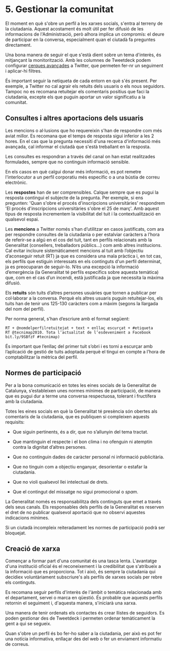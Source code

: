 # 5. Gestionar la comunitat

El moment en què s'obre un perfil a les xarxes socials, s'entra al terreny de la ciutadania. Aquest acostament és molt útil per fer difusió de les informacions de l'Administració, però alhora implica un compromís: el deure de participar en la conversa, especialment quan el ciutadà fa preguntes directament.  

Una bona manera de seguir el que s'està dient sobre un tema d'interès, és mitjançant la monitorització. Amb les columnes de Tweetdeck podem configurar [cerques avançades](https://support.twitter.com/articles/71577-using-advanced-search) a Twitter, que permeten fer-nr un seguiment i aplicar-hi filtres.  

És important seguir la netiqueta de cada entorn en què s'és present. Per exemple, a Twitter no cal agrair els retuits dels usuaris o els nous seguidors. Tampoc no es recomana retuitejar els comentaris positius que faci la ciutadania, excepte els que puguin aportar un valor significatiu a la comunitat.  

## Consultes i altres aportacions dels usuaris

Les mencions o al·lusions que ho requereixin s'han de respondre com més aviat millor. Es recomana que el temps de resposta sigui inferior a les 2 hores. En el cas que la pregunta necessiti d'una recerca d'informació més avançada, cal informar el ciutadà que s'està treballant en la resposta.  

Les consultes es respondran a través del canal on han estat realitzades formulades, sempre que no continguin informació sensible.  

En els casos en què calgui donar més informació, es pot remetre l'interlocutor a un perfil corporatiu més específic o a una bústia de correu electrònic.  

Les **respostes** han de ser comprensibles. Calque sempre que es pugui la resposta contingui el subjecte de la pregunta. Per exemple, si ens pregunten: 'Quan s'obre el procés d'inscripcions universitàries' respondrem 'El procés d'inscripcions universitàries s'obre el 25 de març'. Amb aquest tipus de resposta incrementem la visibilitat del tuit i la contextualització en qualsevol espai.  

Les **mencions** a Twitter només s’han d’utilitzar en casos justificats, com ara per respondre consultes de la ciutadania o per estalviar caràcters a l’hora de referir-se a algú en el cos del tuit, tant en perfils relacionats amb la Generalitat (consellers, treballadors públics...) com amb altres institucions. Cal evitar incloure sistemàticament mencions al tuit amb l’objectiu d’aconseguir retuit (RT) ja que es considera una mala pràctica i, en tot cas, els perfils que estiguin interessats en els continguts d'un perfil determinat, ja es preocuparan de seguir-lo. N’és una excepció la informació d’emergència (la Generalitat té perfils específics sobre aquesta temàtica) que, com en el cas d’un incendi, està justificada ja que necessita la màxima difusió.  

Els **retuits** són tuits d’altres persones usuàries que tornen a publicar per col·laborar a la conversa. Perquè els altres usuaris puguin retuitejar-los, els tuits han de tenir uns 125-130 caràcters com a màxim (segons la llargada del nom del perfil).  

Per norma general, s’han d’escriure amb el format següent:  

	RT + @nomdelperfilretuitejat + text + enllaç escurçat + #etiqueta  
	RT @tecnimap2010. Tota l’actualitat de l’esdeveniment a Facebook  bit.ly/9SBfzF #tecnimap)  

És important que l’enllaç del primer tuit s’obri i es torni a escurçar amb l’aplicació de gestió de tuits adoptada perquè el tingui en compte a l’hora de comptabilitzar la mètrica del perfil.    

## Normes de participació

Per a la bona comunicació en totes les eines socials de la Generalitat de Catalunya, s’estableixen unes normes mínimes de participació, de manera que es pugui dur a terme una conversa respectuosa, tolerant i fructífera amb la ciutadania.  

Totes les eines socials en què la Generalitat té presència són obertes als comentaris de la ciutadania, que es publiquen si compleixen aquests requisits:  

- Que siguin pertinents, és a dir, que no s’allunyin del tema tractat. 

- Que mantinguin el respecte i el bon clima i no ofenguin ni atemptin contra la dignitat d’altres persones.  

- Que no continguin dades de caràcter personal ni informació publicitària.  

- Que no tinguin com a objectiu enganyar, desorientar o estafar la ciutadania.  

- Que no violi qualsevol llei intelectual de drets.  

- Que el contingut del missatge no sigui promocional o *spam*.  

La Generalitat només es responsabilitza dels continguts que emet a través dels seus canals. Els responsables dels perfils de la Generalitat es reserven el dret de no publicar qualsevol aportació que no observi aquestes indicacions mínimes.  

Si un ciutadà incompleix reiteradament les normes de participació podrà ser bloquejat.  

## Creació de xarxa

Començar a formar part d'una comunitat és una tasca lenta. L'avantatge d'una institució oficial és el reconeixement i la credibilitat que s'atribueix a la informació que es proporciona. Tot i això, és sempre la ciutadania qui decidiex voluntàriament subscriure's als perfils de xarxes socials per rebre els continguts.  

Es recomana seguir perfils d'interès de l'àmbit o temàtica relacionada amb el departament, servei o marca en qüestió. És probable que aquests perfils retornin el seguiment i, d'aquesta manera, s'iniciarà una xarxa.  

Una manera de tenir ordenats els contactes és crear llistes de seguidors. Es poden gestionar des de Tweetdeck i permeten ordenar temàticament la gent a qui se segueix.  

Quan s'obre un perfil és bo fer-ho saber a la ciutadania, per això es pot fer una notícia informativa, enllaçar des del web o fer un enviament informatiu de correus.  

